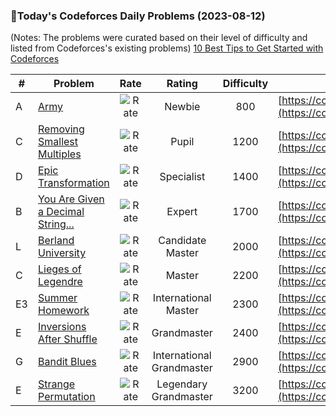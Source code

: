 ### 🌟Today's Codeforces Daily Problems (2023-08-12)
(Notes: The problems were curated based on their level of difficulty and listed from Codeforces's existing problems)
[10 Best Tips to Get Started with Codeforces](https://github.com/ika9810/Codeforces-Daily-Problems/blob/main/10%20Best%20Tips%20to%20Get%20Started%20with%20Codeforces.md)

| # | Problem | Rate| Rating | Difficulty | Contest |
|---| ----- | :--------: | :----------: | :----------: | ---------- |
|A|[Army](https://codeforces.com/contest/38/problem/A)|![Rate](https://img.shields.io/badge/Newbie-800-lightgrey)|Newbie|800|[https://codeforces.com/contest/38](https://codeforces.com/contest/38)|
|C|[Removing Smallest Multiples](https://codeforces.com/contest/1734/problem/C)|![Rate](https://img.shields.io/badge/Pupil-1200-brightgreen)|Pupil|1200|[https://codeforces.com/contest/1734](https://codeforces.com/contest/1734)|
|D|[Epic Transformation](https://codeforces.com/contest/1506/problem/D)|![Rate](https://img.shields.io/badge/Specialist-1400-9cf)|Specialist|1400|[https://codeforces.com/contest/1506](https://codeforces.com/contest/1506)|
|B|[You Are Given a Decimal String...](https://codeforces.com/contest/1202/problem/B)|![Rate](https://img.shields.io/badge/Expert-1700-blue)|Expert|1700|[https://codeforces.com/contest/1202](https://codeforces.com/contest/1202)|
|L|[Berland University](https://codeforces.com/contest/1090/problem/L)|![Rate](https://img.shields.io/badge/Candidate%20Master-2000-blueviolet)|Candidate Master|2000|[https://codeforces.com/contest/1090](https://codeforces.com/contest/1090)|
|C|[Lieges of Legendre](https://codeforces.com/contest/603/problem/C)|![Rate](https://img.shields.io/badge/Master-2200-orange)|Master|2200|[https://codeforces.com/contest/603](https://codeforces.com/contest/603)|
|E3|[Summer Homework](https://codeforces.com/contest/316/problem/E3)|![Rate](https://img.shields.io/badge/International%20Master-2300-orange)|International Master|2300|[https://codeforces.com/contest/316](https://codeforces.com/contest/316)|
|E|[Inversions After Shuffle](https://codeforces.com/contest/749/problem/E)|![Rate](https://img.shields.io/badge/Grandmaster-2400-red)|Grandmaster|2400|[https://codeforces.com/contest/749](https://codeforces.com/contest/749)|
|G|[Bandit Blues](https://codeforces.com/contest/960/problem/G)|![Rate](https://img.shields.io/badge/International%20Grandmaster-2900-red)|International Grandmaster|2900|[https://codeforces.com/contest/960](https://codeforces.com/contest/960)|
|E|[Strange Permutation](https://codeforces.com/contest/1470/problem/E)|![Rate](https://img.shields.io/badge/Legendary%20Grandmaster-3200-red)|Legendary Grandmaster|3200|[https://codeforces.com/contest/1470](https://codeforces.com/contest/1470)|

